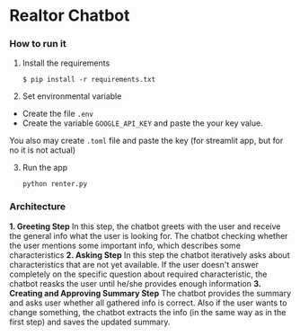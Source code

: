 # Realtor Chatbot

### How to run it 

1. Install the requirements

   ```
   $ pip install -r requirements.txt
   ```
2. Set environmental variable
  - Create the file `.env`
  - Create the variable `GOOGLE_API_KEY` and paste the your key value.

You also may create `.toml` file and paste the key (for streamlit app, but for no it is not actual)

3. Run the app

   ```
   python renter.py
   ```

### Architecture
**1. Greeting Step**
   In this step, the chatbot greets with the user and receive the general info what the user is looking for. The chatbot checking whether the user mentions some important info, which describes some characteristics
**2. Asking Step**
   In this step the chatbot iteratively asks about characteristics that are not yet available. If the user doesn't answer completely on the specific question about required characteristic, the chatbot reasks the user until he/she provides enough information 
**3. Creating and Approving Summary Step**
   The chatbot provides the summary and asks user whether all gathered info is correct. Also if the user wants to change something, the chatbot extracts the info (in the same way as in the first step) and saves the updated summary.
